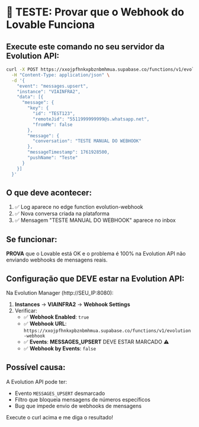 # 🧪 TESTE: Provar que o Webhook do Lovable Funciona

## Execute este comando no seu servidor da Evolution API:

```bash
curl -X POST https://xxojpfhnkxpbznbmhmua.supabase.co/functions/v1/evolution-webhook \
  -H "Content-Type: application/json" \
  -d '{
    "event": "messages.upsert",
    "instance": "VIAINFRA2",
    "data": [{
      "message": {
        "key": {
          "id": "TEST123",
          "remoteJid": "5511999999999@s.whatsapp.net",
          "fromMe": false
        },
        "message": {
          "conversation": "TESTE MANUAL DO WEBHOOK"
        },
        "messageTimestamp": 1761928500,
        "pushName": "Teste"
      }
    }]
  }'
```

## O que deve acontecer:

1. ✅ Log aparece no edge function evolution-webhook
2. ✅ Nova conversa criada na plataforma
3. ✅ Mensagem "TESTE MANUAL DO WEBHOOK" aparece no inbox

## Se funcionar:

**PROVA** que o Lovable está OK e o problema é 100% na Evolution API não enviando webhooks de mensagens reais.

## Configuração que DEVE estar na Evolution API:

Na Evolution Manager (http://SEU_IP:8080):

1. **Instances** → **VIAINFRA2** → **Webhook Settings**
2. Verificar:
   - ✅ **Webhook Enabled**: `true`
   - ✅ **Webhook URL**: `https://xxojpfhnkxpbznbmhmua.supabase.co/functions/v1/evolution-webhook`
   - ✅ **Events**: **MESSAGES_UPSERT** DEVE ESTAR MARCADO ⚠️
   - ✅ **Webhook by Events**: `false`

## Possível causa:

A Evolution API pode ter:
- Evento `MESSAGES_UPSERT` desmarcado
- Filtro que bloqueia mensagens de números específicos
- Bug que impede envio de webhooks de mensagens

Execute o curl acima e me diga o resultado!

